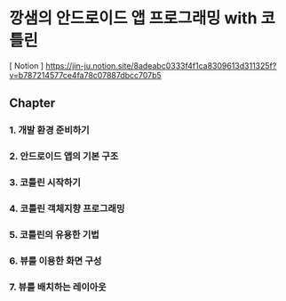 # 깡샘의 안드로이드 앱 프로그래밍 with 코틀린
[ Notion ] https://jin-ju.notion.site/8adeabc0333f4f1ca8309613d311325f?v=b787214577ce4fa78c07887dbcc707b5

## Chapter
### 1. 개발 환경 준비하기

### 2. 안드로이드 앱의 기본 구조

### 3. 코틀린 시작하기

### 4. 코틀린 객체지향 프로그래밍

### 5. 코틀린의 유용한 기법

### 6. 뷰를 이용한 화면 구성

### 7. 뷰를 배치하는 레이아웃
